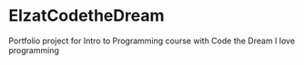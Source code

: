 # ElzatCodetheDream

Portfolio project for Intro to Programming course with Code the Dream
I love programming





